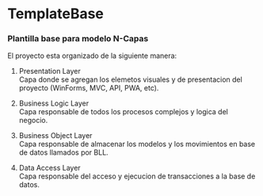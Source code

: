 # TemplateBase

### Plantilla base para modelo N-Capas

El proyecto esta organizado de la siguiente manera:  

1. Presentation Layer  
Capa donde se agregan los elemetos visuales y de presentacion del proyecto (WinForms, MVC, API, PWA, etc).

2. Business Logic Layer  
Capa responsable de todos los procesos complejos y logica del negocio.

3. Business Object Layer  
Capa responsable de almacenar los modelos y los movimientos en base de datos llamados por BLL.

4. Data Access Layer  
Capa responsable del acceso y ejecucion de transacciones a la base de datos.
